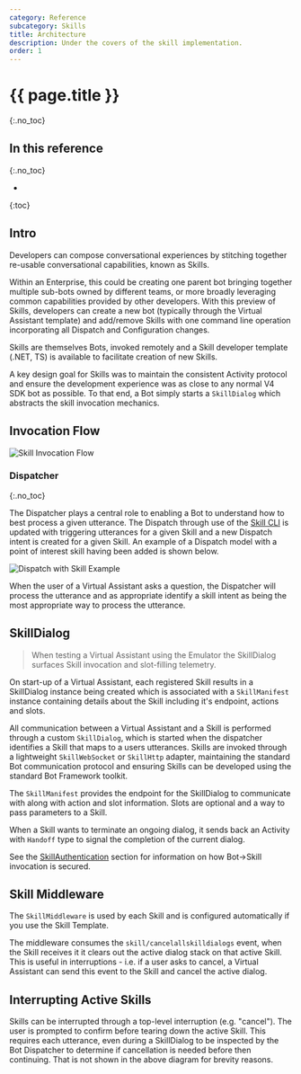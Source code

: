 ```yaml
---
category: Reference
subcategory: Skills
title: Architecture
description: Under the covers of the skill implementation.
order: 1
---
```


# {{ page.title }}
{:.no_toc}

## In this reference
{:.no_toc}

* 
{:toc}

## Intro

Developers can compose conversational experiences by stitching together re-usable conversational capabilities, known as Skills.

Within an Enterprise, this could be creating one parent bot bringing together multiple sub-bots owned by different teams, or more broadly leveraging common capabilities provided by other developers. With this preview of Skills, developers can create a new bot (typically through the Virtual Assistant template) and add/remove Skills with one command line operation incorporating all Dispatch and Configuration changes.

Skills are themselves Bots, invoked remotely and a Skill developer template (.NET, TS) is available to facilitate creation of new Skills.

A key design goal for Skills was to maintain the consistent Activity protocol and ensure the development experience was as close to any normal V4 SDK bot as possible. To that end, a Bot simply starts a `SkillDialog` which abstracts the skill invocation mechanics.

## Invocation Flow

![Skill Invocation Flow]({{site.baseurl}}/assets/images/virtualassistant-SkillFlow.png)

### Dispatcher
{:.no_toc}

The Dispatcher plays a central role to enabling a Bot to understand how to best process a given utterance. The Dispatch through use of the [Skill CLI]({{site.baseurl}}/reference/skills/botskills) is updated with triggering utterances for a given Skill and a new Dispatch intent is created for a given Skill. An example of a Dispatch model with a point of interest skill having been added is shown below.

![Dispatch with Skill Example]({{site.baseurl}}/assets/images/skillarchitecturedispatchexample.png)

When the user of a Virtual Assistant asks a question, the Dispatcher will process the utterance and as appropriate identify a skill intent as being the most appropriate way to process the utterance.

## SkillDialog

> When testing a Virtual Assistant using the Emulator the SkillDialog surfaces Skill invocation and slot-filling telemetry.

On start-up of a Virtual Assistant, each registered Skill results in a SkillDialog instance being created which is associated with a `SkillManifest` instance containing details about the Skill including it's endpoint, actions and slots.

All communication between a Virtual Assistant and a Skill is performed through a custom `SkillDialog`, which is started when the dispatcher identifies a Skill that maps to a users utterances. Skills are invoked through a lightweight `SkillWebSocket` or `SkillHttp` adapter, maintaining the standard Bot communication protocol and ensuring Skills can be developed using the standard Bot Framework toolkit.

The `SkillManifest` provides the endpoint for the SkillDialog to communicate with along with action and slot information. Slots are optional and a way to pass parameters to a Skill.

When a Skill wants to terminate an ongoing dialog, it sends back an Activity with `Handoff` type to signal the completion of the current dialog. 

See the [SkillAuthentication]({{site.baseurl}}/reference/skills/skillauthentication) section for information on how Bot->Skill invocation is secured.

## Skill Middleware

The `SkillMiddleware` is used by each Skill and is configured automatically if you use the Skill Template.

The middleware consumes the `skill/cancelallskilldialogs` event, when the Skill receives it it clears out the active dialog stack on that active Skill. This is useful in interruptions - i.e. if a user asks to cancel, a Virtual Assistant can send this event to the Skill and cancel the active dialog.

## Interrupting Active Skills

Skills can be interrupted through a top-level interruption (e.g. "cancel"). The user is prompted to confirm before tearing down the active Skill. This requires each utterance, even during a SkillDialog to be inspected by the Bot Dispatcher to determine if cancellation is needed before then continuing. That is not shown in the above diagram for brevity reasons.
